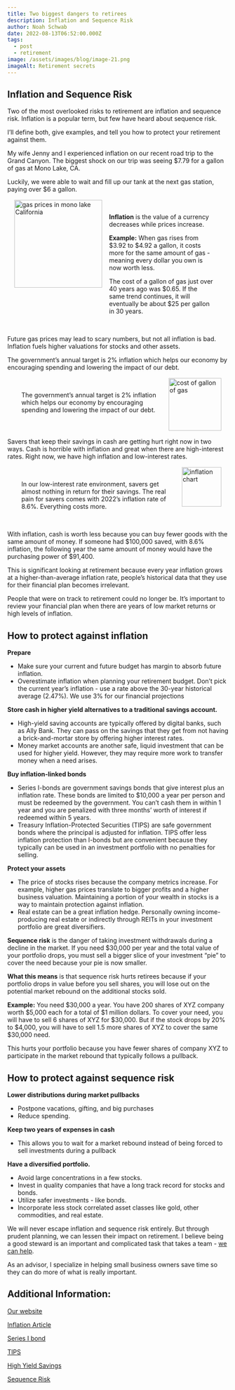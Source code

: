 ```yaml
---
title: Two biggest dangers to retirees
description: Inflation and Sequence Risk
author: Noah Schwab
date: 2022-08-13T06:52:00.000Z
tags:
  - post
  - retirement
image: /assets/images/blog/image-21.png
imageAlt: Retirement secrets
---
```

## Inflation and Sequence Risk

Two of the most overlooked risks to retirement are inflation and sequence risk. Inflation is a popular term, but few have heard about sequence risk. 

I’ll define both, give examples, and tell you how to protect your retirement against them.

My wife Jenny and I experienced inflation on our recent road trip to the Grand Canyon. The biggest shock on our trip was seeing $7.79 for a gallon of gas at Mono Lake, CA.

Luckily, we were able to wait and fill up our tank at the next gas station, paying over $6 a gallon.

<div class="container-pic-left">
   <img src="/assets/images/blog/rectangle-3.png" alt="gas prices in mono lake California" height="200px">
   <div class="text-right">
      <p><strong>Inflation</strong> is the value of a currency decreases while prices increase.</p>
      <p><strong>Example:</strong> When gas rises from $3.92 to $4.92 a gallon, it costs more for the same amount of gas - meaning every dollar you own is now worth less.</p>
      <p>The cost of a gallon of gas just over 40 years ago was $0.65. If the same trend continues, it will eventually be about $25 per gallon in 30 years.</p>
   </div>
</div>

<style>
.container-pic-left {
   display: flex;
   margin: 1rem;
}

.text-right {
   flex-direction: column;
   margin: 1rem;
}

@media only screen and (max-width: 600px) {
   .container-pic-left {
      flex-direction: column;
   }

   .container-pic-left img {
      max-width: 100%; /* Make image full width on smaller screens */
   }

   .text-right {
      margin-left: 0; /* Remove left margin on smaller screens */
   }

</style>

Future gas prices may lead to scary numbers, but not all inflation is bad. Inflation fuels higher valuations for stocks and other assets. 

The government’s annual target is 2% inflation which helps our economy by encouraging spending and lowering the impact of our debt.

<div class="container-pic-left2">
   <img src="/assets/images/blog/image-22.png" alt="cost of gallon of gas" height="120px">
   <div class="text-right2">
      <p>The government’s annual target is 2% inflation which helps our economy by encouraging spending and lowering the impact of our debt.

 </p>
   
   </div>
</div>

<style>
.container-pic-left2{
   display: flex;
  flex-direction: row-reverse;
   margin: 1rem;
}

.text-right2 {
   flex-direction: column;
   margin: 1rem;
}

@media only screen and (max-width: 600px) {
   .container-pic-left2 {
      flex-direction: column;
   }

   .container-pic-left2 img {
      max-width: 100%; /* Make image full width on smaller screens */
   }

   .text-right2 {
      margin-left: 0; /* Remove left margin on smaller screens */
   }

</style>

Savers that keep their savings in cash are getting hurt right now in two ways. Cash is horrible with inflation and great when there are high-interest rates. Right now, we have high inflation and low-interest rates. 

<div class="container-pic-left2">
   <img src="/assets/images/blog/image-23-3-.png" alt="inflation chart" height="90px">
   <div class="text-right2">
      <p>In our low-interest rate environment, savers get almost nothing in return for their savings. The real pain for savers comes with 2022’s inflation rate of 8.6%. Everything costs more. </p>
   
   </div>
</div>

<style>
.container-pic-left2{
   display: flex;
   margin: 1rem;
}

.text-right2 {
   flex-direction: column;
   margin: 1rem;
}

@media only screen and (max-width: 600px) {
   .container-pic-left2 {
      flex-direction: column;
   }

   .container-pic-left2 img {
      max-width: 100%; /* Make image full width on smaller screens */
   }

   .text-right2 {
      margin-left: 0; /* Remove left margin on smaller screens */
   }

</style>



With inflation, cash is worth less because you can buy fewer goods with the same amount of money. If someone had $100,000 saved, with 8.6% inflation, the following year the same amount of money would have the purchasing power of $91,400. 

This is significant looking at retirement because every year inflation grows at a higher-than-average inflation rate, people’s historical data that they use for their financial plan becomes irrelevant. 

People that were on track to retirement could no longer be. It’s important to review your financial plan when there are years of low market returns or high levels of inflation. 

## How to protect against inflation

**Prepare**

* Make sure your current and future budget has margin to absorb future inflation.
* Overestimate inflation when planning your retirement budget. Don’t pick the current year’s inflation - use a rate above the 30-year historical average (2.47%). We use 3% for our financial projections

**Store cash in higher yield alternatives to a traditional savings account.**

* High-yield saving accounts are typically offered by digital banks, such as Ally Bank. They can pass on the savings that they get from not having a brick-and-mortar store by offering higher interest rates.
* Money market accounts are another safe, liquid investment that can be used for higher yield. However, they may require more work to transfer money when a need arises.

**Buy inflation-linked bonds**

* Series I-bonds are government savings bonds that give interest plus an inflation rate. These bonds are limited to $10,000 a year per person and must be redeemed by the government. You can’t cash them in within 1 year and you are penalized with three months’ worth of interest if redeemed within 5 years.
* Treasury Inflation-Protected Securities (TIPS) are safe government bonds where the principal is adjusted for inflation. TIPS offer less inflation protection than I-bonds but are convenient because they typically can be used in an investment portfolio with no penalties for selling.

**Protect your assets**

* The price of stocks rises because the company metrics increase. For example, higher gas prices translate to bigger profits and a higher business valuation. Maintaining a portion of your wealth in stocks is a way to maintain protection against inflation.
* Real estate can be a great inflation hedge. Personally owning income-producing real estate or indirectly through REITs in your investment portfolio are great diversifiers.

**Sequence risk** is the danger of taking investment withdrawals during a decline in the market. If you need $30,000 per year and the total value of your portfolio drops, you must sell a bigger slice of your investment “pie” to cover the need because your pie is now smaller. 

**What this means** is that sequence risk hurts retirees because if your portfolio drops in value before you sell shares, you will lose out on the potential market rebound on the additional stocks sold. 

**Example:** You need $30,000 a year. You have 200 shares of XYZ company worth $5,000 each for a total of $1 million dollars. To cover your need, you will have to sell 6 shares of XYZ for $30,000. But if the stock drops by 20% to $4,000, you will have to sell 1.5 more shares of XYZ to cover the same $30,000 need.

This hurts your portfolio because you have fewer shares of company XYZ to participate in the market rebound that typically follows a pullback.

## How to protect against sequence risk

**Lower distributions during market pullbacks**

* Postpone vacations, gifting, and big purchases
* Reduce spending.

**Keep two years of expenses in cash**

* This allows you to wait for a market rebound instead of being forced to sell investments during a pullback

**Have a diversified portfolio.** 

* Avoid large concentrations in a few stocks.
* Invest in quality companies that have a long track record for stocks and bonds.
* Utilize safer investments - like bonds.
* Incorporate less stock correlated asset classes like gold, other commodities, and real estate.

We will never escape inflation and sequence risk entirely. But through prudent planning, we can lessen their impact on retirement. I believe being a good steward is an important and complicated task that takes a team - <a href="/financial_planning">we can help</a>.

As an advisor, I specialize in helping small business owners save time so they can do more of what is really important. 

## Additional Information:

<a href="https://scfinancials.com/">Our website</a>

<a href="https://www.investopedia.com/terms/i/inflation.asp">Inflation Article</a>

<a href="https://www.investopedia.com/terms/s/seriesibond.asp">Series I bond</a>

 <a href="https://www.investopedia.com/terms/t/tips.asp">TIPS</a>

<a href="https://www.nerdwallet.com/best/banking/high-yield-online-savings-accounts">High Yield Savings</a>

<a href="https://www.investopedia.com/terms/s/sequence-risk.asp#:~:text=Timing%20is%20everything.-,Sequence%20risk%20is%20the%20danger%20that%20the%20timing%20of%20withdrawals,your%20savings%20against%20sequence%20risk">Sequence Risk</a>
